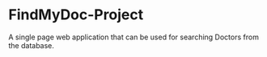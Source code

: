 # FindMyDoc-Project
A single page web application that can be used for searching Doctors from the database.
